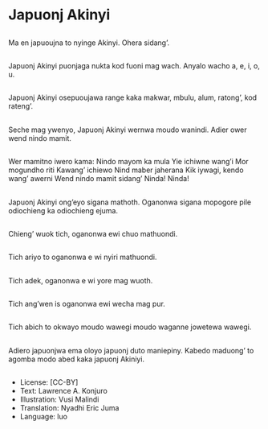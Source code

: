 # Japuonj Akinyi

##
Ma en japuoujna to
nyinge Akinyi.
Ohera sidang’.

##
Japuonj Akinyi puonjaga
nukta kod fuoni mag
wach.
Anyalo wacho a, e, i, o,
u.

##
Japuonj Akinyi
osepuoujawa range
kaka makwar, mbulu,
alum, ratong’, kod
rateng’.

##
Seche mag ywenyo,
Japuonj Akinyi wernwa
moudo wanindi.
Adier ower wend nindo
mamit.

##
Wer mamitno iwero kama:
Nindo mayom ka mula
Yie ichiwne wang’i
Mor mogundho riti
Kawang’ ichiewo
Nind maber jaherana
Kik iywagi, kendo wang’ awerni
Wend nindo mamit sidang’
Ninda! Ninda!

##
Japuonj Akinyi ong’eyo sigana mathoth.
Oganonwa sigana mopogore pile odiochieng
ka odiochieng ejuma.

##
Chieng’ wuok tich,
oganonwa ewi chuo
mathuondi.

##
Tich ariyo to oganonwa
e wi nyiri mathuondi.

##
Tich adek, oganonwa e
wi yore mag wuoth.

##
Tich ang’wen is
oganonwa ewi wecha
mag pur.

##
Tich abich to okwayo
moudo wawegi moudo
waganne jowetewa
wawegi.

##
Adiero japuonjwa ema
oloyo japuonj duto
maniepiny.
Kabedo maduong’ to
agomba modo abed
kaka japuonj Akiniyi.

##
* License: [CC-BY]
* Text: Lawrence A. Konjuro
* Illustration: Vusi Malindi
* Translation: Nyadhi Eric Juma
* Language: luo
